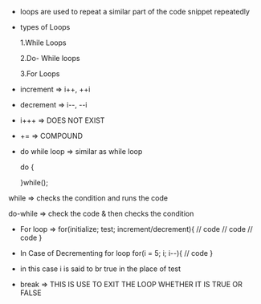 - loops are used to repeat a similar part of the code snippet repeatedly

- types of Loops

  1.While Loops

  2.Do- While loops

  3.For Loops

- increment => i++, ++i
- decrement => i--, --i

- i+++ => DOES NOT EXIST
- += => COMPOUND

- do while loop => similar as while loop

  do {

  }while();

while => checks the condition and runs the code

do-while => check the code & then checks the condition

- For loop => for(initialize; test; increment/decrement){
  // code
  // code
  // code
  }

- In Case of Decrementing for loop
  for(i = 5; i; i--){
  // code
  }

- in this case i is said to br true in the place of test

- break => THIS IS USE TO EXIT THE LOOP WHETHER IT IS TRUE OR FALSE
